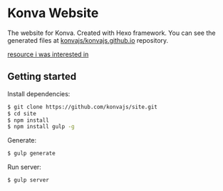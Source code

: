 # Konva Website

The website for Konva. Created with Hexo framework.
You can see the generated files at [konvajs/konvajs.github.io](https://github.com/konvajs/konvajs.github.io) repository.

[resource i was interested in](https://github.com/konvajs/site/tree/master/react-demos/basic_demo)

## Getting started

Install dependencies:

``` bash
$ git clone https://github.com/konvajs/site.git
$ cd site
$ npm install
$ npm install gulp -g
```

Generate:

``` bash
$ gulp generate
```

Run server:

``` bash
$ gulp server
```

